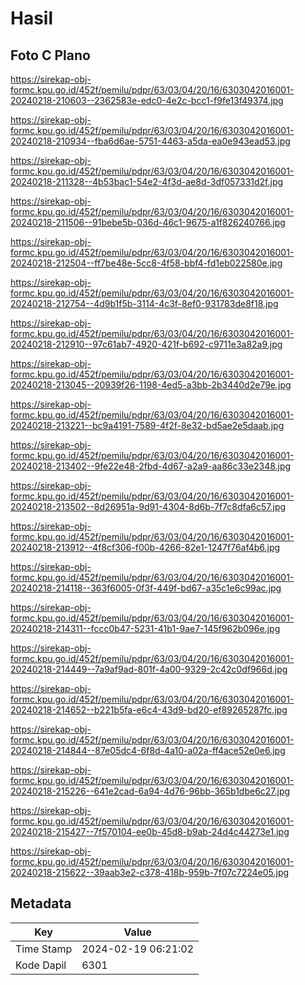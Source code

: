 # Hasil

## Foto C Plano

https://sirekap-obj-formc.kpu.go.id/452f/pemilu/pdpr/63/03/04/20/16/6303042016001-20240218-210603--2362583e-edc0-4e2c-bcc1-f9fe13f49374.jpg

https://sirekap-obj-formc.kpu.go.id/452f/pemilu/pdpr/63/03/04/20/16/6303042016001-20240218-210934--fba6d6ae-5751-4463-a5da-ea0e943ead53.jpg

https://sirekap-obj-formc.kpu.go.id/452f/pemilu/pdpr/63/03/04/20/16/6303042016001-20240218-211328--4b53bac1-54e2-4f3d-ae8d-3df057331d2f.jpg

https://sirekap-obj-formc.kpu.go.id/452f/pemilu/pdpr/63/03/04/20/16/6303042016001-20240218-211506--91bebe5b-036d-46c1-9675-a1f826240766.jpg

https://sirekap-obj-formc.kpu.go.id/452f/pemilu/pdpr/63/03/04/20/16/6303042016001-20240218-212504--ff7be48e-5cc8-4f58-bbf4-fd1eb022580e.jpg

https://sirekap-obj-formc.kpu.go.id/452f/pemilu/pdpr/63/03/04/20/16/6303042016001-20240218-212754--4d9b1f5b-3114-4c3f-8ef0-931783de8f18.jpg

https://sirekap-obj-formc.kpu.go.id/452f/pemilu/pdpr/63/03/04/20/16/6303042016001-20240218-212910--97c61ab7-4920-421f-b692-c9711e3a82a9.jpg

https://sirekap-obj-formc.kpu.go.id/452f/pemilu/pdpr/63/03/04/20/16/6303042016001-20240218-213045--20939f26-1198-4ed5-a3bb-2b3440d2e79e.jpg

https://sirekap-obj-formc.kpu.go.id/452f/pemilu/pdpr/63/03/04/20/16/6303042016001-20240218-213221--bc9a4191-7589-4f2f-8e32-bd5ae2e5daab.jpg

https://sirekap-obj-formc.kpu.go.id/452f/pemilu/pdpr/63/03/04/20/16/6303042016001-20240218-213402--9fe22e48-2fbd-4d67-a2a9-aa86c33e2348.jpg

https://sirekap-obj-formc.kpu.go.id/452f/pemilu/pdpr/63/03/04/20/16/6303042016001-20240218-213502--8d26951a-9d91-4304-8d6b-7f7c8dfa6c57.jpg

https://sirekap-obj-formc.kpu.go.id/452f/pemilu/pdpr/63/03/04/20/16/6303042016001-20240218-213912--4f8cf306-f00b-4266-82e1-1247f76af4b6.jpg

https://sirekap-obj-formc.kpu.go.id/452f/pemilu/pdpr/63/03/04/20/16/6303042016001-20240218-214118--363f6005-0f3f-449f-bd67-a35c1e6c99ac.jpg

https://sirekap-obj-formc.kpu.go.id/452f/pemilu/pdpr/63/03/04/20/16/6303042016001-20240218-214311--fccc0b47-5231-41b1-9ae7-145f962b096e.jpg

https://sirekap-obj-formc.kpu.go.id/452f/pemilu/pdpr/63/03/04/20/16/6303042016001-20240218-214449--7a9af9ad-801f-4a00-9329-2c42c0df966d.jpg

https://sirekap-obj-formc.kpu.go.id/452f/pemilu/pdpr/63/03/04/20/16/6303042016001-20240218-214652--b221b5fa-e6c4-43d9-bd20-ef89265287fc.jpg

https://sirekap-obj-formc.kpu.go.id/452f/pemilu/pdpr/63/03/04/20/16/6303042016001-20240218-214844--87e05dc4-6f8d-4a10-a02a-ff4ace52e0e6.jpg

https://sirekap-obj-formc.kpu.go.id/452f/pemilu/pdpr/63/03/04/20/16/6303042016001-20240218-215226--641e2cad-6a94-4d76-96bb-365b1dbe6c27.jpg

https://sirekap-obj-formc.kpu.go.id/452f/pemilu/pdpr/63/03/04/20/16/6303042016001-20240218-215427--7f570104-ee0b-45d8-b9ab-24d4c44273e1.jpg

https://sirekap-obj-formc.kpu.go.id/452f/pemilu/pdpr/63/03/04/20/16/6303042016001-20240218-215622--39aab3e2-c378-418b-959b-7f07c7224e05.jpg


## Metadata

| Key        | Value               |
| ---------- | ------------------- |
| Time Stamp | 2024-02-19 06:21:02 |
| Kode Dapil | 6301                |



